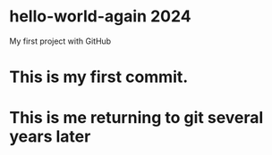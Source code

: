 # hello-world-again 2024

My first project with GitHub

# This is my first commit.

# This is me returning to git several years later
